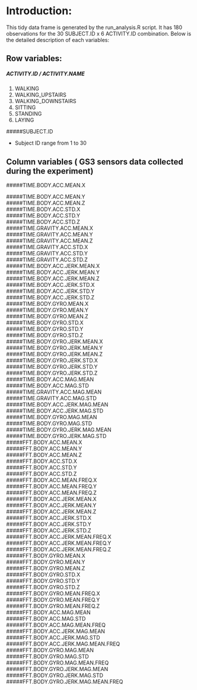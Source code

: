 # Introduction:

This tidy data frame is generated by the run_analysis.R script. It has 180 observations for the
30 SUBJECT.ID x 6 ACTIVITY.ID combination.  Below is the detailed description of each variables:

## Row variables:
##### ACTIVITY.ID / ACTIVITY.NAME
1. WALKING
2. WALKING_UPSTAIRS
3. WALKING_DOWNSTAIRS
4. SITTING
5. STANDING
6. LAYING

#####SUBJECT.ID
* Subject ID range from 1 to 30

## Column variables ( GS3 sensors data collected during the experiment)

#####TIME.BODY.ACC.MEAN.X
            
#####TIME.BODY.ACC.MEAN.Y             
#####TIME.BODY.ACC.MEAN.Z            
#####TIME.BODY.ACC.STD.X              
#####TIME.BODY.ACC.STD.Y             
#####TIME.BODY.ACC.STD.Z              
#####TIME.GRAVITY.ACC.MEAN.X          
#####TIME.GRAVITY.ACC.MEAN.Y          
#####TIME.GRAVITY.ACC.MEAN.Z         
#####TIME.GRAVITY.ACC.STD.X           
#####TIME.GRAVITY.ACC.STD.Y           
#####TIME.GRAVITY.ACC.STD.Z           
#####TIME.BODY.ACC.JERK.MEAN.X       
#####TIME.BODY.ACC.JERK.MEAN.Y        
#####TIME.BODY.ACC.JERK.MEAN.Z        
#####TIME.BODY.ACC.JERK.STD.X         
#####TIME.BODY.ACC.JERK.STD.Y        
#####TIME.BODY.ACC.JERK.STD.Z         
#####TIME.BODY.GYRO.MEAN.X            
#####TIME.BODY.GYRO.MEAN.Y            
#####TIME.BODY.GYRO.MEAN.Z           
#####TIME.BODY.GYRO.STD.X             
#####TIME.BODY.GYRO.STD.Y             
#####TIME.BODY.GYRO.STD.Z             
#####TIME.BODY.GYRO.JERK.MEAN.X      
#####TIME.BODY.GYRO.JERK.MEAN.Y      
#####TIME.BODY.GYRO.JERK.MEAN.Z       
#####TIME.BODY.GYRO.JERK.STD.X        
#####TIME.BODY.GYRO.JERK.STD.Y       
#####TIME.BODY.GYRO.JERK.STD.Z        
#####TIME.BODY.ACC.MAG.MEAN           
#####TIME.BODY.ACC.MAG.STD            
#####TIME.GRAVITY.ACC.MAG.MEAN       
#####TIME.GRAVITY.ACC.MAG.STD         
#####TIME.BODY.ACC.JERK.MAG.MEAN      
#####TIME.BODY.ACC.JERK.MAG.STD       
#####TIME.BODY.GYRO.MAG.MEAN         
#####TIME.BODY.GYRO.MAG.STD           
#####TIME.BODY.GYRO.JERK.MAG.MEAN     
#####TIME.BODY.GYRO.JERK.MAG.STD      
#####FFT.BODY.ACC.MEAN.X             
#####FFT.BODY.ACC.MEAN.Y              
#####FFT.BODY.ACC.MEAN.Z              
#####FFT.BODY.ACC.STD.X               
#####FFT.BODY.ACC.STD.Y              
#####FFT.BODY.ACC.STD.Z               
#####FFT.BODY.ACC.MEAN.FREQ.X         
#####FFT.BODY.ACC.MEAN.FREQ.Y        
#####FFT.BODY.ACC.MEAN.FREQ.Z        
#####FFT.BODY.ACC.JERK.MEAN.X         
#####FFT.BODY.ACC.JERK.MEAN.Y         
#####FFT.BODY.ACC.JERK.MEAN.Z         
#####FFT.BODY.ACC.JERK.STD.X         
#####FFT.BODY.ACC.JERK.STD.Y          
#####FFT.BODY.ACC.JERK.STD.Z         
#####FFT.BODY.ACC.JERK.MEAN.FREQ.X    
#####FFT.BODY.ACC.JERK.MEAN.FREQ.Y   
#####FFT.BODY.ACC.JERK.MEAN.FREQ.Z    
#####FFT.BODY.GYRO.MEAN.X             
#####FFT.BODY.GYRO.MEAN.Y             
#####FFT.BODY.GYRO.MEAN.Z            
#####FFT.BODY.GYRO.STD.X              
#####FFT.BODY.GYRO.STD.Y              
#####FFT.BODY.GYRO.STD.Z              
#####FFT.BODY.GYRO.MEAN.FREQ.X       
#####FFT.BODY.GYRO.MEAN.FREQ.Y        
#####FFT.BODY.GYRO.MEAN.FREQ.Z        
#####FFT.BODY.ACC.MAG.MEAN            
#####FFT.BODY.ACC.MAG.STD            
#####FFT.BODY.ACC.MAG.MEAN.FREQ       
#####FFT.BODY.ACC.JERK.MAG.MEAN       
#####FFT.BODY.ACC.JERK.MAG.STD        
#####FFT.BODY.ACC.JERK.MAG.MEAN.FREQ 
#####FFT.BODY.GYRO.MAG.MEAN           
#####FFT.BODY.GYRO.MAG.STD            
#####FFT.BODY.GYRO.MAG.MEAN.FREQ      
#####FFT.BODY.GYRO.JERK.MAG.MEAN     
#####FFT.BODY.GYRO.JERK.MAG.STD       
#####FFT.BODY.GYRO.JERK.MAG.MEAN.FREQ